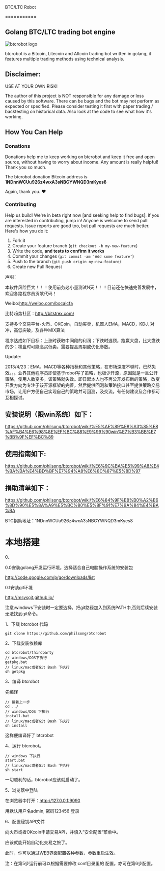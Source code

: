 BTC/LTC Robot

===========
## Golang BTC/LTC trading bot engine

![btcrobot logo](
https://raw.githubusercontent.com/philsong/btcrobot/master/static/images/demo/hacking-bitcoin-with-go.png)

  btcrobot is a Bitcoin, Litecoin and Altcoin trading bot written in golang,
  it features multiple trading methods using technical analysis.

  ## Disclaimer:

  USE AT YOUR OWN RISK!

  The author of this project is NOT responsible for any damage or loss caused
  by this software. There can be bugs and the bot may not perform as expected
  or specified. Please consider testing it first with paper trading /
  backtesting on historical data. Also look at the code to see what how
  it's working.

## How You Can Help

### Donations

Donations help me to keep working on btcrobot and keep it free and open source, without having to worry about income. Any amount is really helpful! Thank you so much.

The btcrobot donation Bitcoin address is **1NDnnWCUu926z4wxA3sNBGYWNQD3mKyes8**


Again, thank you. :heart:

### Contributing

Help us build! We're in beta right now [and seeking help to find bugs]. If you are interested in contributing, jump in! Anyone is welcome to send pull requests. Issue reports are good too, but pull requests are much better. Here's how you do it:

1. Fork it
2. Create your feature branch (`git checkout -b my-new-feature`)
3. Write the code, **and tests to confirm it works**
4. Commit your changes (`git commit -am 'Add some feature'`)
5. Push to the branch (`git push origin my-new-feature`)
6. Create new Pull Request


声明：

本软件风险巨大！！！使用前务必小量测试N天！！！目前还在快速完善发展中，欢迎各路程序员贡献代码！

Weibo:http://weibo.com/bocaicfa

比特趋势社区：http://bitstrex.com/

支持多个交易平台-火币、OKCoin，自动买卖，机器人EMA，MACD，KDJ, 对冲，高低突破，及各种MIX算法

程序达成如下目标：上涨时获取中间段的利润；下跌时逃顶，跑赢大盘，比大盘跌的少；横盘时可能高买低卖，需要提高周期或优化参数。

Update: 

2013/4/23：EMA、MACD等各种指标和其他策略，在市场深度不够时，已然失效。。。业界其他程序员即使基于robot写了策略，也极少开源，原因就是一旦公开策略，使用人数变多，该策略就失效。即日起本人也不再公开发布新的策略，改变开发方向为专注于该开源框架的完善，然后提供回测和策略接口甚至提供策略交易市场，让用户方便自己实现自己的策略并可回测，及交流。有任何建议及合作都可互相探讨。


## 安装说明（限win系统）如下：
https://github.com/philsong/btcrobot/wiki/%E5%AE%89%E8%A3%85%E8%AF%B4%E6%98%8E%EF%BC%88%E9%99%90win%E7%B3%BB%E7%BB%9F%EF%BC%89


## 使用指南如下:
https://github.com/philsong/btcrobot/wiki/%E6%9C%BA%E5%99%A8%E4%BA%BA%E4%BD%BF%E7%94%A8%E6%8C%87%E5%8D%97 


## 捐助清单如下：
https://github.com/philsong/btcrobot/wiki/%E6%84%9F%E8%B0%A2%E6%8D%90%E5%8A%A9%E5%BC%80%E5%8F%91%E7%9A%84%E4%BA%BA


BTC捐助地址：1NDnnWCUu926z4wxA3sNBGYWNQD3mKyes8

# 本地搭建 #

0、

0.0安装golang开发运行环境，选择适合自己电脑操作系统的安装包
  
  http://code.google.com/p/go/downloads/list

0.1安装git环境

  http://msysgit.github.io/

  注意:windows下安装时一定要选择，把git路径加入到系统PATH中,否则后续安装无法找到git命令。

1、下载 btcrobot 代码
	
	git clone https://github.com/philsong/btcrobot

2、下载安装依赖库

	cd btcrobot/thirdparty
	// windows/DOS下执行
	getpkg.bat
	// linux/mac或者Git Bash 下执行
	sh getpkg

3、编译 btcrobot

先编译

	// 接着上一步
	cd ../
	// windows/DOS 下执行
	install.bat
	// linux/mac或者Git Bash 下执行
	sh install
	
这样便编译好了 btcrobot

4、运行 btcrobot。

	// windows 下执行
	start.bat
	// linux/mac或者Git Bash 下执行
	sh start

一切顺利的话，btcrobot应该就启动了。

5、浏览器中登陆

在浏览器中打开：http://127.0.0.1:9090

用默认用户名admin, 密码123456 登录

6、配置秘钥API文件

向火币或者OKcoin申请交易API，并填入”安全配置“菜单中。


应该就能开始自动化交易之旅了。

此时，你可以通过WEB界面配置各种参数，参数重启生效。


注：在第5步运行前可以根据需要修改 conf目录里的 配置，亦可在第6步配置。


